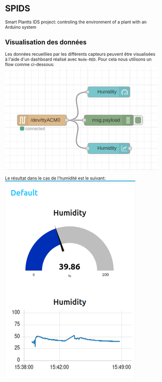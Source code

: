 # SPIDS
Smart Plantts IDS project: controling the environment of a plant with an Arduino system

## Visualisation des données
Les données recueillies par les différents capteurs peuvent être visualisées à l'aide d'un dashboard réalisé avec `Node-RED`. Pour cela nous utilisons un flow comme ci-dessous:   
![dashboard](assets/node-red_dashboard.png)   

Le résultat dans le cas de l'humidité est le suivant:    
![dashboard_hum](assets/humidity_dashboard.png)
